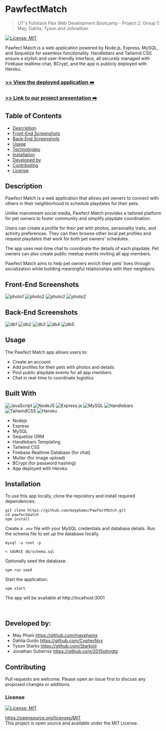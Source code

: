 # PawfectMatch
> UT's Fullstack Flex Web Development Bootcamp - Project 2, Group 1: May, Dahlia, Tyson and Johnathan

[![License: MIT](https://img.shields.io/badge/License-MIT-yellow.svg)](https://opensource.org/licenses/MIT)

Pawfect Match is a web application powered by Node.js, Express, MySQL, and Sequelize for seamless functionality. Handlebars and Tailwind CSS ensure a stylish and user-friendly interface, all securely managed with Firebase realtime chat, BCrypt, and the app is publicly deployed with Heroku.

### [>> View the deployed application ➡️](https://desolate-journey-58009-31421c44a662.herokuapp.com/)

### [>> Link to our project presentation ➡️](https://www.canva.com/design/DAFrqhg10yo/S7H6JDOeq1Vs6pLwZ6dGFQ/edit)

## Table of Contents
  * [Description](#description)
  * [Front-End Screenshots](#front-end-screenshots)
  * [Back-End Screenshots](#back-end-screenshots)
  * [Usage](#usage)
  * [Technologies](#technologies)
  * [Installation](#installation)
  * [Developed by](#developed-by)
  * [Contributing](#contributing)
  * [License](#license)

## Description
Pawfect Match is a web application that allows pet owners to connect with others in their neighborhood to schedule playdates for their pets.

Unlike mainstream social media, Pawfect Match provides a tailored platform for pet owners to foster community and simplify playdate coordination.

Users can create a profile for their pet with photos, personality traits, and activity preferences. They can then browse other local pet profiles and request playdates that work for both pet owners' schedules.

The app uses real-time chat to coordinate the details of each playdate. Pet owners can also create public meetup events inviting all app members.

Pawfect Match aims to help pet owners enrich their pets' lives through socialization while building meaningful relationships with their neighbors.


## Front-End Screenshots
![photo1](./public/css/photos/screencapture-pet-profile.png)
![photo2](./public/css/photos/screencapture-event.png)
![photo2](./public/css/photos/screencapture-chat.png)
![photo2](./public/css/photos/screencapture-playdate-page.png)


## Back-End Screenshots
![db1](./public/css/photos/Screenshot_db_pawfect.png)
![db2](./public/css/photos/Screenshot_db_1_user.png)
![db3](./public/css/photos/Screenshot_db_2_playdate.png)
![db4](./public/css/photos/Screenshot_db_3_pets.png)
![db5](./public/css/photos/Screenshot_db_4_comments.png)

## Usage
The Pawfect Match app allows users to:

- Create an account
- Add profiles for their pets with photos and details
- Post public playdate events for all app members
- Chat in real-time to coordinate logistics

## Built With
![JavaScript](https://img.shields.io/badge/javascript-%23323330.svg?style=for-the-badge&logo=javascript&logoColor=%23F7DF1E)
![NodeJS](https://img.shields.io/badge/node.js-6DA55F?style=for-the-badge&logo=node.js&logoColor=white)
![Express.js](https://img.shields.io/badge/express.js-%23404d59.svg?style=for-the-badge&logo=express&logoColor=%2361DAFB)
![MySQL](https://img.shields.io/badge/mysql-%2300f.svg?style=for-the-badge&logo=mysql&logoColor=white)
![Handlebars](https://img.shields.io/badge/Handlebars.js-f0772b?style=for-the-badge&logo=handlebarsdotjs&logoColor=black)
![TailwindCSS](https://img.shields.io/badge/tailwindcss-%2338B2AC.svg?style=for-the-badge&logo=tailwind-css&logoColor=white)
![Heroku](https://img.shields.io/badge/heroku-%23430098.svg?style=for-the-badge&logo=heroku&logoColor=white)

- Nodejs
- Express
- MySQL
- Sequelize ORM
- Handlebars Templating
- Tailwind CSS
- Firebase Realtime Database (for chat)
- Multer (for image upload)
- BCrypt (for password hashing)
- App deployed with Heroku



## Installation

To use this app locally, clone the repository and install required dependencies:
```
git clone https://github.com/mayphamx/PawfectMatch.git
cd pawfectmatch
npm install
```

Create a ```.env``` file with your MySQL credentials and database details.
Run the schema file to set up the database locally.

```
mysql -u root -p 

< SOURCE db/schema.sql
```

Optionally seed the database:
```
npm run seed
```
Start the application:
```
npm start
```
The app will be available at http://localhost:3001

<br>

## Developed by:
- May Pham https://github.com/mayphamx
- Dahlia Guido https://github.com/CypherNyx
- Tyson Starks https://github.com/Starkoiii
- Jonathan Gutierrez https://github.com/2015johngtz

## Contributing
Pull requests are welcome. Please open an issue first to discuss any proposed changes or additions.
<br>

### License
[![License: MIT](https://img.shields.io/badge/License-MIT-yellow.svg)](https://opensource.org/licenses/MIT)
  
  https://opensource.org/licenses/MIT <br> 
  This project is open source and available under the MIT License.